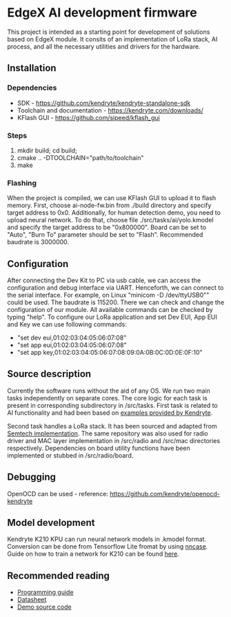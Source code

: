 # EdgeX AI development firmware
This project is intended as a starting point for development of solutions based on EdgeX module. It consits of an implementation of LoRa stack, AI process, and all the necessary utilities and drivers for the hardware.

## Installation
### Dependencies
* SDK - https://github.com/kendryte/kendryte-standalone-sdk
* Toolchain and documentation - https://kendryte.com/downloads/
* KFlash GUI - https://github.com/sipeed/kflash_gui

### Steps
1. mkdir build; cd build;
2. cmake .. -DTOOLCHAIN="path/to/toolchain"
3. make

### Flashing
When the project is compiled, we can use KFlash GUI to upload it to flash memory. First, choose ai-node-fw.bin from ./build directory and specify target address to 0x0. Additionally, for human detection demo, you need to upload neural network. To do that, choose file ./src/tasks/ai/yolo.kmodel and specify the target address to be "0x800000". Board can be set to "Auto", "Burn To" parameter should be set to "Flash". Recommended baudrate is 3000000.

## Configuration
After connecting the Dev Kit to PC via usb cable, we can access the configuration and debug interface via UART. Henceforth, we can connect to the serial interface. For example, on Linux "minicom -D /dev/ttyUSB0"" could be used. The baudrate is 115200. There we can check and change the configuration of our module. All available commands can be checked by typing "help".
To configure our LoRa application and set Dev EUI, App EUI and Key we can use following commands:
* "set dev eui,01:02:03:04:05:06:07:08"
* "set app eui,01:02:03:04:05:06:07:08"
* "set app key,01:02:03:04:05:06:07:08:09:0A:0B:0C:0D:0E:0F:10"


## Source description
Currently the software runs without the aid of any OS. We run two main tasks independently on separate cores. The core logic for each task is present in corresponding subdirectory in /src/tasks. 
First task is related to AI functionality and had been based on [examples provided by Kendryte](https://github.com/kendryte/kendryte-standalone-demo).

Second task handles a LoRa stack. It has been sourced and adapted from [Semtech implementation](https://github.com/Lora-net/LoRaMac-node). The same repository was also used for radio driver and MAC layer implementation in /src/radio and /src/mac directories respectively. Dependencies on board utility functions have been implemented or stubbed in /src/radio/board.

## Debugging
OpenOCD can be used - reference: https://github.com/kendryte/openocd-kendryte

        
## Model development
Kendryte K210 KPU can run neural network models in .kmodel format. Conversion can be done from Tensorflow Lite fromat by using [nncase](https://github.com/kendryte/nncase). Guide on how to train a network for K210 can be found [here](https://github.com/kendryte/tensorflow-workspace).


## Recommended reading
* [Programming guide](https://github.com/kendryte/kendryte-doc-standalone-programming-guide)
* [Datasheet](https://github.com/kendryte/kendryte-doc-datasheet)
* [Demo source code](https://github.com/kendryte/kendryte-standalone-demo)
